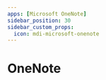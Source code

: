 ```yaml
---
apps: [Microsoft OneNote]
sidebar_position: 30
sidebar_custom_props:
  icon: mdi-microsoft-onenote
---
```


# OneNote



